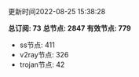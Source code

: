 更新时间2022-08-25 15:38:28

**总订阅: 73**
**总节点: 2847**
**有效节点: 779**
- ss节点: 411
- v2ray节点: 326
- trojan节点: 42
